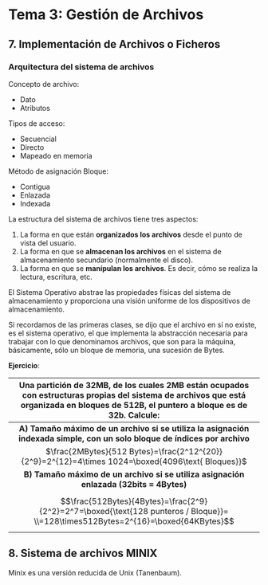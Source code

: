 # Tema 3: Gestión de Archivos

## 7. Implementación de Archivos o Ficheros

### Arquitectura del sistema de archivos

Concepto de archivo:

* Dato
* Atributos

Tipos de acceso:

* Secuencial
* Directo
* Mapeado en memoria

Método de asignación Bloque:

* Contigua
* Enlazada
* Indexada

La estructura del sistema de archivos tiene tres aspectos:

1. La forma en que están **organizados los archivos** desde el punto de vista del usuario.
2. La forma en que se **almacenan los archivos** en el sistema de almacenamiento secundario (normalmente el disco).
3. La forma en que se **manipulan los archivos**. Es decir, cómo se realiza la lectura, escritura, etc.

El Sistema Operativo abstrae las propiedades físicas del sistema de almacenamiento y proporciona una visión uniforme de los dispositivos de almacenamiento.

Si recordamos de las primeras clases, se dijo que el archivo en sí no existe, es el sistema operativo, el que implementa la abstracción necesaria para trabajar con lo que denominamos archivos, que son para la máquina, básicamente, sólo un bloque de memoria, una sucesión de Bytes.

**Ejercicio**:

| Una partición de 32MB, de los cuales 2MB están ocupados con estructuras propias del sistema de archivos que está organizada en bloques de 512B, el puntero a bloque es de 32b. Calcule: |
| :----------------------------------------------------------: |
| **A) Tamaño máximo de un archivo si se utiliza la asignación indexada simple, con un solo bloque de índices por archivo** |
| $\frac{2MBytes}{512 Bytes}=\frac{2^12^{20}}{2^9}=2^{12}=4\times 1024=\boxed{4096\text{ Bloques}}$ |
| **B) Tamaño máximo de un archivo si se utiliza asignación enlazada (32bits = 4Bytes)** |
| $$\frac{512Bytes}{4Bytes}=\frac{2^9}{2^2}=2^7=\boxed{\text{128 punteros / Bloque}}= \\=128\times512Bytes=2^{16}=\boxed{64KBytes}$$ |

## 8. Sistema de archivos MINIX

Minix es una versión reducida de Unix (Tanenbaum).

